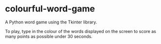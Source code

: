 # colourful-word-game
A Python word game using the Tkinter library.

To play, type in the colour of the words displayed on the screen to score as many points as possible under 30 seconds.
